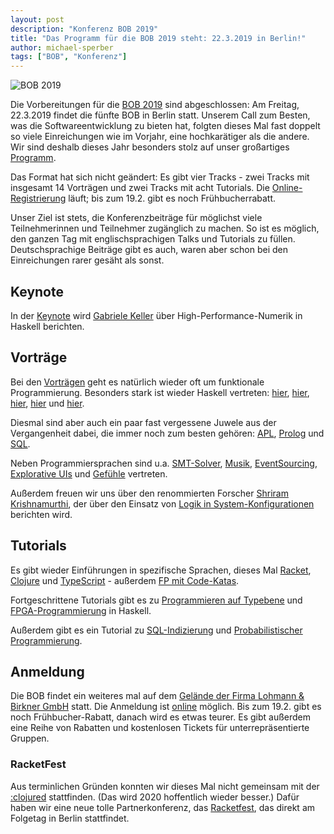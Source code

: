 ```yaml
---
layout: post
description: "Konferenz BOB 2019"
title: "Das Programm für die BOB 2019 steht: 22.3.2019 in Berlin!"
author: michael-sperber
tags: ["BOB", "Konferenz"]
---
```


![BOB 2019](https://bobkonf.de/images/bob_head-2019-date-en.png)

Die Vorbereitungen für die [BOB 2019](http://bobkonf.de/2019/) sind
abgeschlossen: Am Freitag, 22.3.2019 findet die fünfte BOB in Berlin
statt.  Unserem Call zum Besten, was die Softwareentwicklung zu bieten
hat, folgten dieses Mal fast doppelt so viele Einreichungen wie im
Vorjahr, eine hochkarätiger als die andere.  Wir sind deshalb dieses
Jahr besonders stolz auf unser
großartiges [Programm](http://bobkonf.de/2019/program.html).

Das Format hat sich nicht geändert: Es gibt vier Tracks - zwei Tracks
mit insgesamt 14 Vorträgen und zwei Tracks mit acht Tutorials.  Die
[Online-Registrierung](http://bobkonf.de/2019/registration.html)
läuft; bis zum 19.2. gibt es noch Frühbucherrabatt.

<!-- more start -->

Unser Ziel ist stets, die Konferenzbeiträge für möglichst viele
Teilnehmerinnen und Teilnehmer zugänglich zu machen.  So ist es
möglich, den ganzen Tag mit englischsprachigen Talks und Tutorials zu
füllen.  Deutschsprachige Beiträge gibt es auch, waren aber schon bei
den Einreichungen rarer gesäht als sonst.

## Keynote

In der [Keynote](http://bobkonf.de/2019/keller.html) wird
[Gabriele Keller](https://www.uu.nl/staff/GKKeller) über
High-Performance-Numerik in Haskell berichten.

## Vorträge

Bei den [Vorträgen](http://bobkonf.de/2019/program.html) geht es
natürlich wieder oft um funktionale Programmierung.  Besonders stark
ist wieder Haskell vertreten: [hier](https://bobkonf.de/2019/thoma.html),
[hier](https://bobkonf.de/2019/breitner.html),
[hier](https://bobkonf.de/2019/kant.html),
[hier](https://bobkonf.de/2019/torreborre.html) und
[hier](https://bobkonf.de/2019/andjelkovic.html).

Diesmal sind aber auch ein paar fast vergessene Juwele aus der
Vergangenheit dabei, die immer noch zum besten gehören:
[APL](https://bobkonf.de/2019/hsu.html),
[Prolog](https://bobkonf.de/2019/hupel.html) und
[SQL](https://bobkonf.de/2019/winand-talk.html).

Neben Programmiersprachen sind u.a.
[SMT-Solver](https://bobkonf.de/2019/jelvis.html),
[Musik](https://bobkonf.de/2019/ford.html),
[EventSourcing](https://bobkonf.de/2019/rauch.html), [Explorative
UIs](https://bobkonf.de/2019/goebel-sandstede.html) und
[Gefühle](https://bobkonf.de/2019/mainusch-sperber.html) vertreten.

Außerdem freuen wir uns über den renommierten Forscher [Shriram
Krishnamurthi](https://cs.brown.edu/~sk/), der über den Einsatz von
[Logik in
System-Konfigurationen](https://bobkonf.de/2019/krishnamurthi.html)
berichten wird.

## Tutorials

Es gibt wieder Einführungen in spezifische Sprachen, dieses Mal
[Racket](https://bobkonf.de/2019/alama.html),
[Clojure](https://bobkonf.de/2019/frankel.html) und
[TypeScript](https://bobkonf.de/2019/opesanya.html) - außerdem [FP mit
Code-Katas](https://bobkonf.de/2019/zilci.html).

Fortgeschrittene Tutorials gibt es zu [Programmieren auf
Typebene](https://bobkonf.de/2019/bragilevsky.html) und
[FPGA-Programmierung](https://bobkonf.de/2019/heinzel.html) in
Haskell.

Außerdem gibt es ein Tutorial zu
[SQL-Indizierung](https://bobkonf.de/2019/winand-tutorial.html) und
[Probabilistischer
Programmierung](https://bobkonf.de/2019/schmalhofer.html).

## Anmeldung

Die BOB findet ein weiteres mal auf dem
[Gelände der Firma Lohmann & Birkner GmbH](http://bobkonf.de/2019/local.html)
statt.  Die Anmeldung ist
[online](http://bobkonf.de/2019/registration.html) möglich.  Bis zum
19.2. gibt es noch Frühbucher-Rabatt, danach wird es etwas teurer.  Es
gibt außerdem eine Reihe von Rabatten und kostenlosen Tickets für
unterrepräsentierte Gruppen.

### RacketFest

Aus terminlichen Gründen konnten wir dieses Mal nicht gemeinsam mit der
[:clojured](http://clojured.de/) stattfinden.  (Das wird 2020
hoffentlich wieder besser.)  Dafür haben wir eine neue tolle
Partnerkonferenz, das [Racketfest](https://racketfest.com/),
das direkt am Folgetag in Berlin stattfindet.


<!-- more end -->
